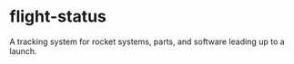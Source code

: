 flight-status
=============

A tracking system for rocket systems, parts, and software leading up to a launch.